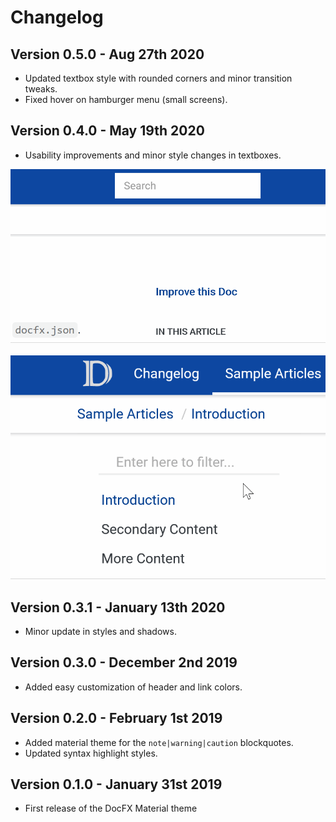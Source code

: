 # Changelog

## Version 0.5.0 - Aug 27th 2020

- Updated textbox style with rounded corners and minor transition tweaks.
- Fixed hover on hamburger menu (small screens).

## Version 0.4.0 - May 19th 2020

- Usability improvements and minor style changes in textboxes.

<img src="./images/index/docfx-search.gif" alt="Search highlights" class="small-image"/>

<br/>
<br/>

<img src="./images/index/docfx-filter.gif" alt="Filter highlights" class="small-image"/>


## Version 0.3.1 - January 13th 2020

- Minor update in styles and shadows.

## Version 0.3.0 - December 2nd 2019

- Added easy customization of header and link colors.

## Version 0.2.0 - February 1st 2019

- Added material theme for the `note|warning|caution` blockquotes.
- Updated syntax highlight styles.

## Version 0.1.0 - January 31st 2019

- First release of the DocFX Material theme
